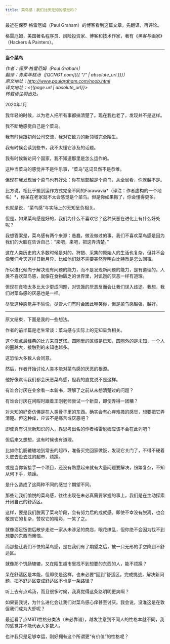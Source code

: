 ```yaml
---
title: 菜鸟感：我们讨厌无知的感觉吗？
---
```


最近在保罗·格雷厄姆（Paul Graham）的博客看到这篇文章，先翻译，再评论。

格雷厄姆，美国著名程序员、风险投资家、博客和技术作家，著有《黑客与画家》（Hackers & Painters）。​

---

**当个菜鸟**

*作者：保罗·格雷厄姆（Paul Graham）*  
*翻译：青菜年糕汤（[QCNGT.com]({{ "/" | absolute_url }})）*  
*原文地址：<http://www.paulgraham.com/noob.html>*  
*译文地址：<{{page.url | absolute_url}}>*  
*转载请注明出处。*

2020年1月

我年轻的时候，以为老人把所有事都搞清楚了。现在我也老了，发现并不是这样。

我不断地感觉自己是个菜鸟。

我有时候跟初创公司交流，我对它致力的新领域完全陌生。

我有时候会读到些书，我不太懂它涉及的话题。

我有时候新访问个国家，我不知道那里是怎么运作的。

这种当菜鸟的感觉并不是件乐事，“菜鸟”这词显然不是恭维。

但现在我发现当个菜鸟也有好处：你在局部越是个菜鸟，从全局看，你就越不是。

比方说，相比于搬到运作方式完全不同的Farawavia*（译注：作者虚构的一个地名）*，你呆在老家就不太会感觉是个菜鸟。但是你如果搬了，你会懂得更多。

也就是说，“菜鸟感”与实际上的无知呈负相关。

但是，如果菜鸟感是好的，我们为什么不喜欢它？这种厌恶在进化上有什么好处呢？

我想答案是，菜鸟感有两个来源：愚蠢，做没做过的事。我们不喜欢菜鸟感是因为我们的大脑在告诉自己：“来吧，来吧，把这弄清楚。”

这在人类历史的大多数时候是对的。狩猎、采集的原始人的生活也复杂，但并不会像我们今天这样日新月异，比如他们就不需要突然弄明白比特币是怎么回事。

所以进化倾向于解决现有问题的能力，而不是发现新问题的能力，是有道理的。人类不喜欢菜鸟感，就像在食物匮乏的世界里，对饥饿的厌恶一样有道理。

但现在食物太多比太少更成问题，对饥饿的厌恶反而会让我们误入歧途。我想，我们对菜鸟感的厌恶也是一样。

尽管这种感觉并不愉悦，尽管人们有时会因此嘲笑你，但是菜鸟感越强，越好。

---


原文结束，下面是我的一些想法。

作者的前半篇是老生常谈：菜鸟感与实际上的无知呈负相关。

这个观点最经典的比方来自芝诺。圆圈里的区域是已知，圆圈外的是未知，一个人的圈越大，接触到的未知也越多。

这恐怕大多数人会同意。

然后，作者开始讨论人类本能对菜鸟感的厌恶的根源。

他好像默认我们都会厌恶菜鸟感，但我的直觉说不是这样。

有谁会讨厌在业余看一本新书，理解了之前从未想清楚过的问题？

有谁会讨厌在闲暇时跟着王刚老师尝试一个新菜，即使弄得一团糟？

对未知的好奇仿佛是在人类骨子里的东西。确实会有心痒难搔的感觉，想要把它弄清楚。但这种痒，应该不是痛苦或厌恶吧？

即使真有讨厌新知识的人，靠思考出名的作者格雷厄姆应该不会在此列吧？

但后来又想想，这有时候也有道理。

比如你饥肠辘辘地到常去的超市，准备买完回家做饭，发现它关门了，不得不硬着头皮去没去过的超市，烦躁。

或是当你新接手一个项目，还没有熟悉起来就有大量问题要解决，纷繁复杂，不知从何下手，烦躁。

是什么造成了这两种不同的感觉？期望不同。

那些让我们愉悦的菜鸟感，往往出现在未必真需要掌握的事上，我们是在主动探索开阔自己的舒适区。

这样，要是我们脱离了菜鸟阶段，会有努力后的成就感。即使不幸没有脱离，也会敬畏它的复杂，赞叹它的精彩，一笑了之。

就像酒足饭饱后散步走进一家从未涉足的商店，眼花缭乱，但你绝不会因为找不到想要的东西而懊恼。

而那些让我们不快的菜鸟感，是在我们有了期望之后，被一只无形的手空降到不舒适区。

就像那个饥肠辘辘，又在陌生超市里找不到想要的东西的人，能不烦躁？

呆在舒适区是本能，但即使是这样，也未必要“回到”舒适区。完成挑战，解决新问题，把不舒适区变成舒适区不也是一条路径？

听上去有点鸡汤，而且很多时候，我真觉得这条路明明更爽啊？

如果要我说，为什么进化会让我们对菜鸟感心痒甚至讨厌。我会说，没准这是在敦促我们成为大虾呢？

最近看了点MBTI性格分类法（未必靠谱），越发注意到不同人的性格本就不同，我的感觉并不能代表大多数人。

也许我只是足够幸运，刚好拥有这个所谓更“有价值”的性格呢？
